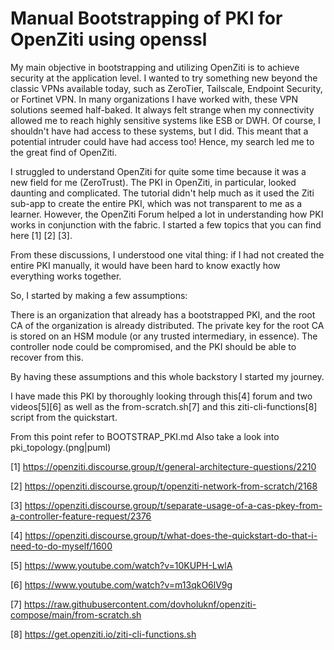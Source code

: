 # Manual Bootstrapping of PKI for OpenZiti using openssl

My main objective in bootstrapping and utilizing OpenZiti is to achieve security at the application level. I wanted to try something new beyond the classic VPNs available today, such as ZeroTier, Tailscale, Endpoint Security, or Fortinet VPN. In many organizations I have worked with, these VPN solutions seemed half-baked. It always felt strange when my connectivity allowed me to reach highly sensitive systems like ESB or DWH. Of course, I shouldn't have had access to these systems, but I did. This meant that a potential intruder could have had access too! Hence, my search led me to the great find of OpenZiti.

I struggled to understand OpenZiti for quite some time because it was a new field for me (ZeroTrust). The PKI in OpenZiti, in particular, looked daunting and complicated. The tutorial didn't help much as it used the Ziti sub-app to create the entire PKI, which was not transparent to me as a learner. However, the OpenZiti Forum helped a lot in understanding how PKI works in conjunction with the fabric. I started a few topics that you can find here [1] [2] [3].

From these discussions, I understood one vital thing: if I had not created the entire PKI manually, it would have been hard to know exactly how everything works together.

So, I started by making a few assumptions:

There is an organization that already has a bootstrapped PKI, and the root CA of the organization is already distributed.
The private key for the root CA is stored on an HSM module (or any trusted intermediary, in essence).
The controller node could be compromised, and the PKI should be able to recover from this.

By having these assumptions and this whole backstory I started my journey.

I have made this PKI by thoroughly looking through this[4] forum and two videos[5][6] as well as the from-scratch.sh[7] and this ziti-cli-functions[8] script from the quickstart.

From this point refer to BOOTSTRAP_PKI.md
Also take a look into pki_topology.(png|puml) 

[1] https://openziti.discourse.group/t/general-architecture-questions/2210

[2] https://openziti.discourse.group/t/openziti-network-from-scratch/2168

[3] https://openziti.discourse.group/t/separate-usage-of-a-cas-pkey-from-a-controller-feature-request/2376

[4] https://openziti.discourse.group/t/what-does-the-quickstart-do-that-i-need-to-do-myself/1600

[5] https://www.youtube.com/watch?v=10KUPH-LwlA

[6] https://www.youtube.com/watch?v=m13qkO6lV9g

[7] https://raw.githubusercontent.com/dovholuknf/openziti-compose/main/from-scratch.sh

[8] https://get.openziti.io/ziti-cli-functions.sh
